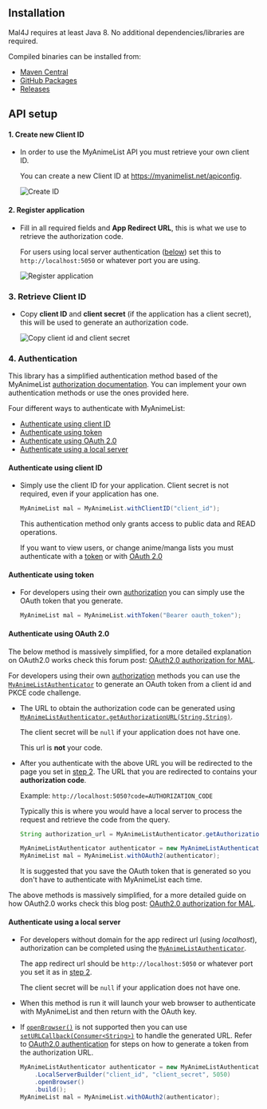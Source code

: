 ## Installation

Mal4J requires at least Java 8. No additional dependencies/libraries are required.

Compiled binaries can be installed from:

 - [Maven Central](https://mvnrepository.com/artifact/dev.katsute/mal4j)
 - [GitHub Packages](https://github.com/KatsuteDev/Mal4J/packages/1769630)
 - [Releases](https://github.com/KatsuteDev/Mal4J/releases)

## API setup

#### 1. Create new Client ID

- In order to use the MyAnimeList API you must retrieve your own client ID.

    You can create a new Client ID at <https://myanimelist.net/apiconfig>.

    ![Create ID](https://raw.githubusercontent.com/KatsuteDev/Mal4J/main/assets/setup-1.png)

#### 2. Register application

 - Fill in all required fields and **App Redirect URL**, this is what we use to retrieve the authorization code.

   For users using local server authentication ([below](#authenticate-using-a-local-server)) set this to `http://localhost:5050` or whatever port you are using.

   ![Register application](https://raw.githubusercontent.com/KatsuteDev/Mal4J/main/assets/setup-2.png)

### 3. Retrieve Client ID

 - Copy **client ID** and **client secret** (if the application has a client secret), this will be used to generate an authorization code.

   ![Copy client id and client secret](https://raw.githubusercontent.com/KatsuteDev/Mal4J/main/assets/setup-3.png)

### 4. Authentication

This library has a simplified authentication method based of the MyAnimeList [authorization documentation](https://myanimelist.net/apiconfig/references/authorization#client-registration). You can implement your own authentication methods or use the ones provided here.

Four different ways to authenticate with MyAnimeList:

 - [Authenticate using client ID](#authenticate-using-client-id)
 - [Authenticate using token](#authenticate-using-token)
 - [Authenticate using OAuth 2.0](#authenticate-using-oauth-20)
 - [Authenticate using a local server](#authenticate-using-a-local-server)

#### Authenticate using client ID

 - Simply use the client ID for your application. Client secret is not required, even if your application has one.

   ```java
   MyAnimeList mal = MyAnimeList.withClientID("client_id");
   ```

   This authentication method only grants access to public data and READ operations.

   If you want to view users, or change anime/manga lists you must authenticate with a [token](#authenticate-using-token) or with [OAuth 2.0](#authenticate-using-oauth-20)

#### Authenticate using token

 - For developers using their own [authorization](https://myanimelist.net/apiconfig/references/authorization#client-registration) you can simply use the OAuth token that you generate.

   ```java
   MyAnimeList mal = MyAnimeList.withToken("Bearer oauth_token");
   ```

#### Authenticate using OAuth 2.0

The below method is massively simplified, for a more detailed explanation on OAuth2.0 works check this forum post: [OAuth2.0 authorization for MAL](https://myanimelist.net/blog.php?eid=835707).

For developers using their own [authorization](https://myanimelist.net/apiconfig/references/authorization#step-1-generate-a-code-verifier-and-challenge) methods you can use the [`MyAnimeListAuthenticator`](https://docs.katsute.dev/mal4j/Mal4J/dev/katsute/mal4j/MyAnimeListAuthenticator.html) to generate an OAuth token from a client id and PKCE code challenge.

 - The URL to obtain the authorization code can be generated using [`MyAnimeListAuthenticator.getAuthorizationURL(String,String)`](https://docs.katsute.dev/mal4j/Mal4J/dev/katsute/mal4j/MyAnimeListAuthenticator.html#getAuthorizationURL(java.lang.String,java.lang.String)).

   The client secret will be `null` if your application does not have one.

   This url is **not** your code.

 - After you authenticate with the above URL you will be redirected to the page you set in [step 2](#2-register-application). The URL that you are redirected to contains your **authorization code**.

   Example: `http://localhost:5050?code=AUTHORIZATION_CODE`

   Typically this is where you would have a local server to process the request and retrieve the code from the query.

   ```java
   String authorization_url = MyAnimeListAuthenticator.getAuthorizationURL("client_id", "PKCE_code_challenge");

   MyAnimeListAuthenticator authenticator = new MyAnimeListAuthenticator(new Authorization("client_id", "client_secret", "authorization_code", "PKCE_code_challenge"));
   MyAnimeList mal = MyAnimeList.withOAuth2(authenticator);
   ```

   It is suggested that you save the OAuth token that is generated so you don't have to authenticate with MyAnimeList each time.

The above methods is massively simplified, for a more detailed guide on how OAuth2.0 works check this blog post: [OAuth2.0 authorization for MAL](https://myanimelist.net/blog.php?eid=835707).

#### Authenticate using a local server

 - For developers without domain for the app redirect url (using *localhost*), authorization can be completed using the [`MyAnimeListAuthenticator`](https://docs.katsute.dev/mal4j/Mal4J/dev/katsute/mal4j/MyAnimeListAuthenticator.html).

   The app redirect url should be `http://localhost:5050` or whatever port you set it as in [step 2](#2-register-application).

   The client secret will be `null` if your application does not have one.

 - When this method is run it will launch your web browser to authenticate with MyAnimeList and then return with the OAuth key.

 - If [`openBrowser()`](https://docs.katsute.dev/mal4j/Mal4J/dev/katsute/mal4j/MyAnimeListAuthenticator.LocalServerBuilder.html#openBrowser()) is not supported then you can use [`setURLCallback(Consumer<String>)`](https://docs.katsute.dev/mal4j/Mal4J/dev/katsute/mal4j/MyAnimeListAuthenticator.LocalServerBuilder.html#setURLCallback(java.util.function.Consumer)) to handle the generated URL. Refer to [OAuth2.0 authentication](#authenticate-using-oauth-20) for steps on how to generate a token from the authorization URL.

   ```java
   MyAnimeListAuthenticator authenticator = new MyAnimeListAuthenticator
       .LocalServerBuilder("client_id", "client_secret", 5050)
       .openBrowser()
       .build();
   MyAnimeList mal = MyAnimeList.withOAuth2(authenticator);
   ```